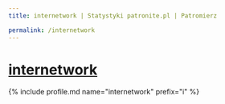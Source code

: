 ```yaml
---
title: internetwork | Statystyki patronite.pl | Patromierz

permalink: /internetwork
---
```


# [internetwork](https://patronite.pl/internetwork)

{% include profile.md name="internetwork" prefix="i" %}
